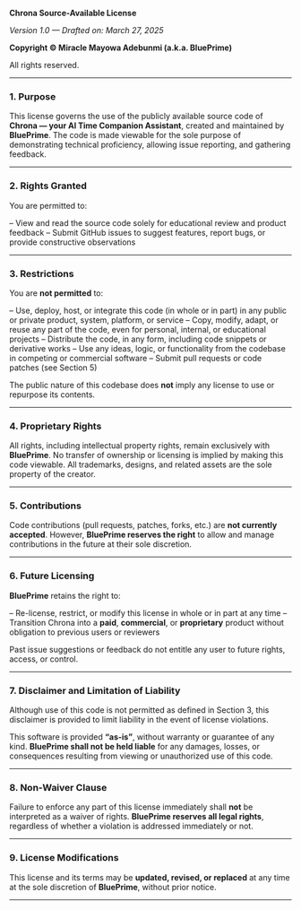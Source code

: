 **Chrona Source-Available License**

*Version 1.0 — Drafted on: March 27, 2025*

**Copyright © Miracle Mayowa Adebunmi (a.k.a. BluePrime)**

All rights reserved.

---

### 1. Purpose

This license governs the use of the publicly available source code of **Chrona — your AI Time Companion Assistant**, created and maintained by **BluePrime**. The code is made viewable for the sole purpose of demonstrating technical proficiency, allowing issue reporting, and gathering feedback.

---

### 2. Rights Granted

You are permitted to:

– View and read the source code solely for educational review and product feedback
– Submit GitHub issues to suggest features, report bugs, or provide constructive observations

---

### 3. Restrictions

You are **not permitted** to:

– Use, deploy, host, or integrate this code (in whole or in part) in any public or private product, system, platform, or service
– Copy, modify, adapt, or reuse any part of the code, even for personal, internal, or educational projects
– Distribute the code, in any form, including code snippets or derivative works
– Use any ideas, logic, or functionality from the codebase in competing or commercial software
– Submit pull requests or code patches (see Section 5)

The public nature of this codebase does **not** imply any license to use or repurpose its contents.

---

### 4. Proprietary Rights

All rights, including intellectual property rights, remain exclusively with **BluePrime**. No transfer of ownership or licensing is implied by making this code viewable. All trademarks, designs, and related assets are the sole property of the creator.

---

### 5. Contributions

Code contributions (pull requests, patches, forks, etc.) are **not currently accepted**. However, **BluePrime reserves the right** to allow and manage contributions in the future at their sole discretion.

---

### 6. Future Licensing

**BluePrime** retains the right to:

– Re-license, restrict, or modify this license in whole or in part at any time
– Transition Chrona into a **paid**, **commercial**, or **proprietary** product without obligation to previous users or reviewers

Past issue suggestions or feedback do not entitle any user to future rights, access, or control.

---

### 7. Disclaimer and Limitation of Liability

Although use of this code is not permitted as defined in Section 3, this disclaimer is provided to limit liability in the event of license violations.

This software is provided **“as-is”**, without warranty or guarantee of any kind. **BluePrime shall not be held liable** for any damages, losses, or consequences resulting from viewing or unauthorized use of this code.

---

### 8. Non-Waiver Clause

Failure to enforce any part of this license immediately shall **not** be interpreted as a waiver of rights. **BluePrime reserves all legal rights**, regardless of whether a violation is addressed immediately or not.

---

### 9. License Modifications

This license and its terms may be **updated, revised, or replaced** at any time at the sole discretion of **BluePrime**, without prior notice.

---
